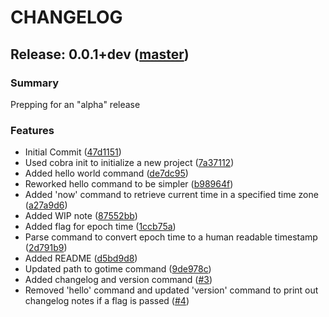 # CHANGELOG
## Release: 0.0.1+dev ([master](https://github.com/urianchang/LearnGo/tree/master/pkg/gotime))

### Summary
Prepping for an "alpha" release

### Features
* Initial Commit ([47d1151](https://github.com/urianchang/LearnGo/commit/47d1151766ee58b55d483ef391eedcb2da263209)) 
* Used cobra init to initialize a new project ([7a37112](https://github.com/urianchang/LearnGo/commit/7a37112c75c7548b44322de59a223dd1a79f29ae))
* Added hello world command ([de7dc95](https://github.com/urianchang/LearnGo/commit/de7dc950c1c45813f88edc18e4335f449f8fc7d8)) 
* Reworked hello command to be simpler ([b98964f](https://github.com/urianchang/LearnGo/commit/b98964ff6f65e163a3edfedbf9b2e0b91dcff499))
* Added 'now' command to retrieve current time in a specified time zone ([a27a9d6](https://github.com/urianchang/LearnGo/commit/a27a9d60f1d875f9911047584651b4898a2965de)) 
* Added WIP note ([87552bb](https://github.com/urianchang/LearnGo/commit/87552bbd6e697f5d05653545ea0206be1d42a710)) 
* Added flag for epoch time ([1ccb75a](https://github.com/urianchang/LearnGo/commit/1ccb75ae504ae840539579995cc26314bfdc5f81)) 
* Parse command to convert epoch time to a human readable timestamp ([2d791b9](https://github.com/urianchang/LearnGo/commit/2d791b9a4717f6bebf06c6da6c2c310f4c293b96)) 
* Added README ([d5bd9d8](https://github.com/urianchang/LearnGo/commit/d5bd9d84799ee1efd454ca684f6bd5c24014984d))
* Updated path to gotime command ([9de978c](https://github.com/urianchang/LearnGo/commit/9de978c61491cec6d8f464a0f9588e72b2dda175)) 
* Added changelog and version command ([#3](https://github.com/urianchang/LearnGo/pull/3)) 
* Removed 'hello' command and updated 'version' command to print out changelog notes if a flag is passed ([#4](https://github.com/urianchang/LearnGo/pull/4))